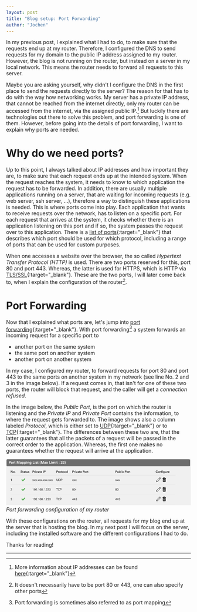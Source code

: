 ```yaml
---
layout: post
title: "Blog setup: Port Forwarding"
author: "Jochen"
---
```


In my previous post, I explained what I had to do, to make sure that the
requests end up at my router. Therefore, I configured the DNS to send
requests for my domain to the public IP address assigned to my router.
However, the blog is not running on the router, but instead on a server in my
local network. This means the router needs to forward all requests to this
server.

Maybe you are asking yourself, why didn't I configure the DNS in the first
place to send the requests directly to the server? The reason for that has to
do with the way how networking works. My server has a private IP address,
that cannot be reached from the internet directly, only my router can be
accessed from the internet, via the assigned public IP.[^1] But luckily there
are technologies out there to solve this problem, and port forwarding is one
of them. However, before going into the details of port forwarding, I want to
explain why ports are needed.

# Why do we need ports?
Up to this point, I always talked about IP addresses and how important they
are, to make sure that each request ends up at the intended system. When the
request reaches the system, it needs to know to which application the request
has to be forwarded. In addition, there are usually multiple applications
running on a server, that are waiting for incoming requests (e.g. web server,
ssh server, ...), therefore a way to distinguish these applications is
needed. This is where ports come into play. Each application that wants to
receive requests over the network, has to listen on a specific port. For each
request that arrives at the system, it checks whether there is an application
listening on this port and if so, the system passes the request over to this
application. There is a [list of
ports](https://en.wikipedia.org/wiki/List_of_TCP_and_UDP_port_numbers){:target="_blank"}
that describes which port should be used for which protocol, including a
range of ports that can be used for custom purposes.

When one accesses a website over the browser, the so called _Hypertext
Transfer Protocol (HTTP)_ is used. There are two ports reserved for this,
port 80 and port 443. Whereas, the latter is used for HTTPS, which is HTTP
via
[TLS/SSL](https://en.wikipedia.org/wiki/Transport_Layer_Security){:target="_blank"}.
These are the two ports, I will later come back to, when I explain the
configuration of the router[^2].

# Port Forwarding
Now that I explained what ports are, let's jump into [port
forwarding](https://en.wikipedia.org/wiki/Port_forwarding){:target="_blank"}.
With port forwarding[^3] a system forwards an incoming request for a specific
port to
* another port on the same system
* the same port on another system
* another port on another system

In my case, I configured my router, to forward requests for port 80 and port
443 to the same ports on another system in my network (see line No. 2 and 3
in the image below). If a request comes in, that isn't for one of these two
ports, the router will block that request, and the caller will get a
_connection refused_.

In the image below, the _Public Port_, is the port on which the router is
listening and the _Private IP_ and _Private Port_ contains the information,
to where the request gets forwarded to. The image shows also a column labeled
_Protocol_, which is either set to
[UDP](https://en.wikipedia.org/wiki/User_Datagram_Protocol){:target="_blank"}
or to
[TCP](https://en.wikipedia.org/wiki/Transmission_Control_Protocol){:target="_blank"}.
The differences between these two are, that the latter guarantees that all
the packets of a request will be passed in the correct order to the
application. Whereas, the first one makes no guarantees whether the request
will arrive at the application.

![Port forwarding Configuration](/assets/blog-setup/port-forwarding.png)
_Port forwarding configuration of my router_

With these configurations on the router, all requests for my blog end up at
the server that is hosting the blog. In my next post I will focus on the
server, including the installed software and the different configurations I
had to do.

Thanks for reading!

---

[^1]: More information about IP addresses can be found
      [here](https://www.lifewire.com/what-is-an-ip-address-2625920){:target="_blank"}

[^2]: It doesn't necessarily have to be port 80 or 443, one can also specify
      other ports

[^3]: Port forwarding is sometimes also referred to as port mapping
